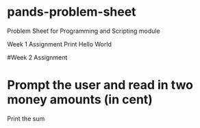 # pands-problem-sheet
Problem Sheet for Programming and Scripting module

Week 1 Assignment
Print Hello World

#Week 2 Assignment
# Prompt the user and read in two money amounts (in cent)
Print the sum
